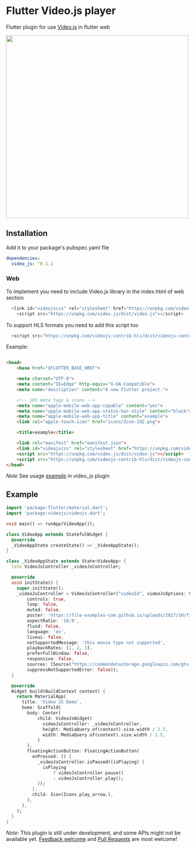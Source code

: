# Flutter Video.js player

Flutter plugin for use [Video.js](https://github.com/videojs/video.js) in flutter web

<img src="https://github.com/mojtabaghiasi/video_js/blob/master/doc/demo_image.png?raw=true" width="500">


## Installation

Add it to your package's pubspec.yaml file

```yml
dependencies:
  video_js: ^0.1.1
```

### Web

To implement you need to include Video.js library in the index.html of web section

```javascript
  <link id="videojscss" rel="stylesheet" href="https://unpkg.com/video.js/dist/video-js.css">
    <script src="https://unpkg.com/video.js/dist/video.js"></script>
```

To support HLS formats you need to add this script too

```javascript
  <script src="https://unpkg.com/videojs-contrib-hls/dist/videojs-contrib-hls.js"></script>
```

Example:

```html

<head>
	<base href="$FLUTTER_BASE_HREF">

	<meta charset="UTF-8">
	<meta content="IE=Edge" http-equiv="X-UA-Compatible">
	<meta name="description" content="A new Flutter project.">

	<!-- iOS meta tags & icons -->
	<meta name="apple-mobile-web-app-capable" content="yes">
	<meta name="apple-mobile-web-app-status-bar-style" content="black">
	<meta name="apple-mobile-web-app-title" content="example">
	<link rel="apple-touch-icon" href="icons/Icon-192.png">

	<title>example</title>

	<link rel="manifest" href="manifest.json">
	<link id="videojscss" rel="stylesheet" href="https://unpkg.com/video.js/dist/video-js.css">    <!-- Add this line-->
	<script src="https://unpkg.com/video.js/dist/video.js"></script>                               <!-- Add this line-->
	<script src="https://unpkg.com/videojs-contrib-hls/dist/videojs-contrib-hls.js"></script>      <!-- Add this line-->
</head>
```

*Note*
See usage [example](https://github.com/mojtabaghiasi/video_js/tree/master/example) in video_js plugin

## Example

```dart
import 'package:flutter/material.dart';
import 'package:videojs/videojs.dart';

void main() => runApp(VideoApp());

class VideoApp extends StatefulWidget {
  @override
  _VideoAppState createState() => _VideoAppState();
}

class _VideoAppState extends State<VideoApp> {
  late VideoJsController _videoJsController;

  @override
  void initState() {
    super.initState();
    _videoJsController = VideoJsController("videoId", videoJsOptions: VideoJsOptions(
        controls: true,
        loop: false,
        muted: false,
        poster: 'https://file-examples-com.github.io/uploads/2017/10/file_example_JPG_100kB.jpg',
        aspectRatio: '16:9',
        fluid: false,
        language: 'en',
        liveui: false,
        notSupportedMessage: 'this movie type not supported',
        playbackRates: [1, 2, 3],
        preferFullWindow: false,
        responsive: false,
        sources: [Source("https://commondatastorage.googleapis.com/gtv-videos-bucket/sample/BigBuckBunny.mp4", "video/mp4")],
        suppressNotSupportedError: false));
  }

  @override
  Widget build(BuildContext context) {
    return MaterialApp(
      title: 'Video JS Demo',
      home: Scaffold(
        body: Center(
            child: VideoJsWidget(
              videoJsController: _videoJsController,
              height: MediaQuery.of(context).size.width / 2.5,
              width: MediaQuery.of(context).size.width / 1.5,
            )
        ),
        floatingActionButton: FloatingActionButton(
          onPressed: () {
            _videoJsController.isPaused((isPlaying) {
              isPlaying 
                  ? videoJsController.pause() 
                  : videoJsController.play();
            });
          },
          child: Icon(Icons.play_arrow,),
        ),
      ),
    );
  }
}
```


*Note*: This plugin is still under development, and some APIs might not be available yet.
[Feedback welcome](https://github.com/mojtabaghiasi/video_js/issues) and
[Pull Requests](https://github.com/mojtabaghiasi/video_js/pulls) are most welcome!

